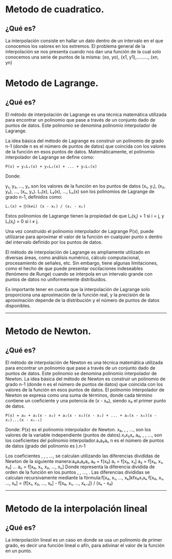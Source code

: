 # Metodo de cuadratico.

## ¿Qué es?
La interpolación consiste en hallar un dato dentro de un intervalo en el que conocemos los valores en los extremos.
El problema general de la interpolación se nos presenta cuando nos dan una función de la cual solo conocemos una serie de puntos de la misma:
(xo, yo), (x1, y1),........., (xn, yn)

# Metodo de Lagrange.

## ¿Qué es?
El método de interpolación de Lagrange es una técnica matemática utilizada para encontrar un polinomio que pase a través de un conjunto dado de puntos de datos. Este polinomio se denomina polinomio interpolador de Lagrange.

La idea básica del método de Lagrange es construir un polinomio de grado n-1 (donde n es el número de puntos de datos) que coincida con los valores de la función en esos puntos de datos. Matemáticamente, el polinomio interpolador de Lagrange se define como:
    
    P(x) = y₁L₁(x) + y₂L₂(x) + ... + yₙLₙ(x)
    
Donde: 

y₁, y₂, ..., yₙ son los valores de la función en los puntos de datos (x₁, y₁), (x₂, y₂), ..., (xₙ, yₙ).
L₁(x), L₂(x), ..., Lₙ(x) son los polinomios de Lagrange de grado n-1, definidos como:
    
    Lᵢ(x) = ∏(k≠i) (x - xₖ) / (xᵢ - xₖ)
    
Estos polinomios de Lagrange tienen la propiedad de que Lᵢ(xⱼ) = 1 si i = j, y Lᵢ(xⱼ) = 0 si i ≠ j.
    
Una vez construido el polinomio interpolador de Lagrange P(x), puede utilizarse para aproximar el valor de la función en cualquier punto x dentro del intervalo definido por los puntos de datos.
    
El método de interpolación de Lagrange es ampliamente utilizado en diversas áreas, como análisis numérico, cálculo computacional, procesamiento de señales, etc. Sin embargo, tiene algunas limitaciones, como el hecho de que puede presentar oscilaciones indeseables (fenómeno de Runge) cuando se interpola en un intervalo grande con puntos de datos no uniformemente distribuidos.
    
Es importante tener en cuenta que la interpolación de Lagrange solo proporciona una aproximación de la función real, y la precisión de la aproximación depende de la distribución y el número de puntos de datos disponibles.

------------

# Metodo de Newton.

## ¿Qué es?

El método de interpolación de Newton es una técnica matemática utilizada para encontrar un polinomio que pase a través de un conjunto dado de puntos de datos. Este polinomio se denomina polinomio interpolador de Newton.
La idea básica del método de Newton es construir un polinomio de grado n-1 (donde n es el número de puntos de datos) que coincida con los valores de la función en esos puntos de datos. El polinomio interpolador de Newton se expresa como una suma de términos, donde cada término contiene un coeficiente y una potencia de (x - x₀), siendo x₀ el primer punto de datos.

    P(x) = a₀ + a₁(x - x₀) + a₂(x - x₀)(x - x₁) + ... + aₙ(x - x₀)(x - x₁)...(x - xₙ₋₁)    
Donde:
    P(x) es el polinomio interpolador de Newton.
    x₀, , , ...,  son los valores de la variable independiente (puntos de datos).x₁x₂xₙ
    a₀, , , ...,  son los coeficientes del polinomio interpolador.a₁a₂aₙ
    n es el número de puntos de datos (grado del polinomio es ).n-1

Los coeficientes , , , ...,  se calculan utilizando las diferencias divididas de Newton de la siguiente manera:a₀a₁a₂aₙ
  a₀ = f(x₀)
a₁ = f[x₀, x₁]
a₂ = f[x₀, x₁, x₂]
...
aₙ = f[x₀, x₁, x₂, ..., xₙ]
Donde  representa la diferencia dividida de orden  de la función  en los puntos , , ..., . Las diferencias divididas se calculan recursivamente mediante la fórmula:f[x₀, x₁, ..., xₖ]kfx₀x₁xₖ
    f[x₀, x₁, ..., xₖ] = (f[x₁, x₂, ..., xₖ] - f[x₀, x₁, ..., xₖ₋₁]) / (xₖ - x₀)

------------

# Metodo de la interpolación lineal

## ¿Qué es?

La interpolación lineal es un caso en donde se usa un polinomio de primer grado, es decir una función lineal o afín, para adivinar el valor de la función en un punto.



